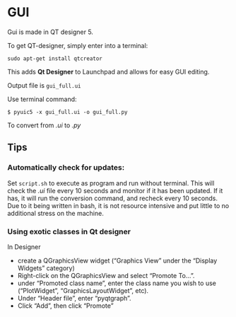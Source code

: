 # GUI

Gui is made in QT designer 5.

To get QT-designer, simply enter into a terminal:

`sudo apt-get install qtcreator`

This adds **Qt Designer** to Launchpad and allows for easy GUI editing.

Output file is `gui_full.ui`

Use terminal command:

`$ pyuic5 -x gui_full.ui -o gui_full.py`

To convert from *.ui* to *.py*

## Tips
### Automatically check for updates:
Set `script.sh` to execute as program and run without terminal. This will check the *.ui* file every 10 seconds and monitor if it has been updated.
If it has, it will run the conversion command, and recheck every 10 seconds. Due to it being written in bash, it is not resource intensive and put little to no additional stress on the machine.


### Using exotic classes in Qt designer
In Designer
* create a QGraphicsView widget
(“Graphics View” under the “Display Widgets” category)
* Right-click on the QGraphicsView and select “Promote To…”.
* under “Promoted class name”, enter the class name you wish to use (“PlotWidget”, “GraphicsLayoutWidget”, etc).
* Under “Header file”, enter “pyqtgraph”.
* Click “Add”, then click “Promote”
